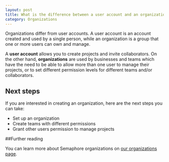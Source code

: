 ```yaml
---
layout: post
title: What is the difference between a user account and an organization?
category: Organizations
---
```


Organizations differ from user accounts. A user account is an
account created and used by a single person, while an organization is a group
that one or more users can own and manage.

A **user account** allows you to create projects and invite collaborators. On
the other hand, **organizations** are used by businesses and teams which
have the need to be able to allow more than one user to manage their projects,
or to set different permission levels for different teams and/or collaborators.

## Next steps

If you are interested in creating an organization, here are the next steps
you can take:
- Set up an organization
- Create teams with different permissions
- Grant other users permission to manage projects

##Further reading

You can learn more about Semaphore organizations on
[our organizations page](/organizations).
